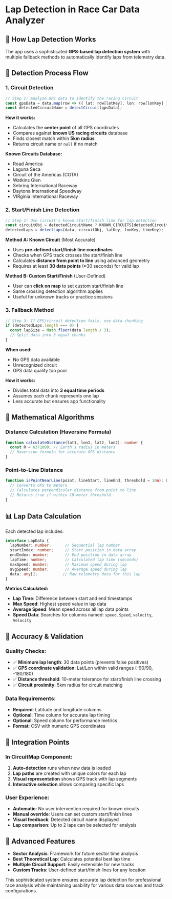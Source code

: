 # Lap Detection in Race Car Data Analyzer

## 🏁 How Lap Detection Works

The app uses a sophisticated **GPS-based lap detection system** with multiple fallback methods to automatically identify laps from telemetry data.

## 📍 Detection Process Flow

### 1. **Circuit Detection**
```typescript
// Step 1: Analyze GPS data to identify the racing circuit
const gpsData = data.map(row => ({ lat: row[latKey], lon: row[lonKey] }));
const detectedCircuitName = detectCircuit(gpsData);
```

**How it works:**
- Calculates the **center point** of all GPS coordinates
- Compares against **known US racing circuits** database
- Finds closest match within **5km radius**
- Returns circuit name or `null` if no match

**Known Circuits Database:**
- Road America
- Laguna Seca  
- Circuit of the Americas (COTA)
- Watkins Glen
- Sebring International Raceway
- Daytona International Speedway
- VIRginia International Raceway

### 2. **Start/Finish Line Detection**
```typescript
// Step 2: Use circuit's known start/finish line for lap detection
const circuitObj = detectedCircuitName ? KNOWN_CIRCUITS[detectedCircuitName] : null;
detectedLaps = detectLaps(data, circuitObj, latKey, lonKey, timeKey);
```

**Method A: Known Circuit** (Most Accurate)
- Uses **pre-defined start/finish line coordinates**
- Checks when GPS track crosses the start/finish line
- Calculates **distance from point to line** using advanced geometry
- Requires at least **30 data points** (≈30 seconds) for valid lap

**Method B: Custom Start/Finish** (User-Defined)
- User can **click on map** to set custom start/finish line
- Same crossing detection algorithm applies
- Useful for unknown tracks or practice sessions

### 3. **Fallback Method**
```typescript
// Step 3: If GPS/circuit detection fails, use data chunking
if (detectedLaps.length === 0) {
  const lapSize = Math.floor(data.length / 3);
  // Split data into 3 equal chunks
}
```

**When used:**
- No GPS data available
- Unrecognized circuit
- GPS data quality too poor

**How it works:**
- Divides total data into **3 equal time periods**
- Assumes each chunk represents one lap
- Less accurate but ensures app functionality

## 🧮 Mathematical Algorithms

### **Distance Calculation (Haversine Formula)**
```typescript
function calculateDistance(lat1, lon1, lat2, lon2): number {
  const R = 6371000; // Earth's radius in meters
  // Haversine formula for accurate GPS distance
}
```

### **Point-to-Line Distance**
```typescript
function isPointNearLine(point, lineStart, lineEnd, threshold = 10m): boolean {
  // Converts GPS to meters
  // Calculates perpendicular distance from point to line
  // Returns true if within 10-meter threshold
}
```

## 📊 Lap Data Calculation

Each detected lap includes:

```typescript
interface LapData {
  lapNumber: number;      // Sequential lap number
  startIndex: number;     // Start position in data array
  endIndex: number;       // End position in data array
  lapTime: number;        // Calculated lap time (seconds)
  maxSpeed: number;       // Maximum speed during lap
  avgSpeed: number;       // Average speed during lap
  data: any[];           // Raw telemetry data for this lap
}
```

**Metrics Calculated:**
- **Lap Time**: Difference between start and end timestamps
- **Max Speed**: Highest speed value in lap data
- **Average Speed**: Mean speed across all lap data points
- **Speed Data**: Searches for columns named: `speed`, `Speed`, `velocity`, `Velocity`

## 🎯 Accuracy & Validation

### **Quality Checks:**
- ✅ **Minimum lap length**: 30 data points (prevents false positives)
- ✅ **GPS coordinate validation**: Lat/Lon within valid ranges (-90/90, -180/180)
- ✅ **Distance threshold**: 10-meter tolerance for start/finish line crossing
- ✅ **Circuit proximity**: 5km radius for circuit matching

### **Data Requirements:**
- **Required**: Latitude and longitude columns
- **Optional**: Time column for accurate lap timing
- **Optional**: Speed column for performance metrics
- **Format**: CSV with numeric GPS coordinates

## 🔧 Integration Points

### **In CircuitMap Component:**
1. **Auto-detection** runs when new data is loaded
2. **Lap paths** are created with unique colors for each lap
3. **Visual representation** shows GPS track with lap segments
4. **Interactive selection** allows comparing specific laps

### **User Experience:**
- **Automatic**: No user intervention required for known circuits
- **Manual override**: Users can set custom start/finish lines
- **Visual feedback**: Detected circuit name displayed
- **Lap comparison**: Up to 2 laps can be selected for analysis

## 🚀 Advanced Features

- **Sector Analysis**: Framework for future sector time analysis
- **Best Theoretical Lap**: Calculates potential best lap time
- **Multiple Circuit Support**: Easily extensible for new tracks
- **Custom Tracks**: User-defined start/finish lines for any location

This sophisticated system ensures accurate lap detection for professional race analysis while maintaining usability for various data sources and track configurations.
